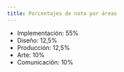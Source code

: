 ```yaml
---
title: Porcentajes de nota por áreas
---
```


- Implementación: 55%
- Diseño: 12,5%
- Producción: 12,5%
- Arte: 10%
- Comunicación: 10%